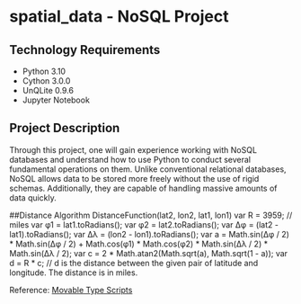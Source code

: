 # spatial_data - NoSQL Project

## Technology Requirements
- Python 3.10
- Cython 3.0.0
- UnQLite 0.9.6
- Jupyter Notebook

## Project Description
Through this project, one will gain experience working with NoSQL databases and understand how to use Python to conduct several fundamental operations on them. Unlike conventional relational databases, NoSQL allows data to be stored more freely without the use of rigid schemas. Additionally, they are capable of handling massive amounts of data quickly.

##Distance Algorithm
DistanceFunction(lat2, lon2, lat1, lon1)
var R = 3959; // miles
var φ1 = lat1.toRadians();
var φ2 = lat2.toRadians();
var Δφ = (lat2 - lat1).toRadians();
var Δλ = (lon2 - lon1).toRadians();
var a = Math.sin(Δφ / 2) * Math.sin(Δφ / 2) + Math.cos(φ1) * Math.cos(φ2) * Math.sin(Δλ / 2) * Math.sin(Δλ / 2);
var c = 2 * Math.atan2(Math.sqrt(a), Math.sqrt(1 - a));
var d = R * c;
// d is the distance between the given pair of latitude and longitude. The distance is in miles.

Reference: [Movable Type Scripts](http://www.movable-type.co.uk/scripts/latlong.html)
